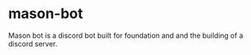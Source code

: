 # mason-bot
Mason bot is a discord bot built for foundation and and the building of a discord server.
